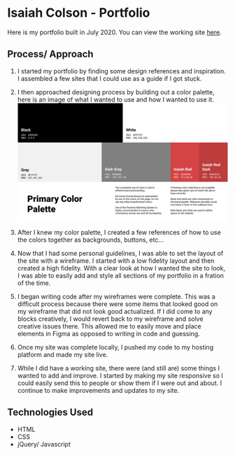 # Isaiah Colson - Portfolio
Here is my portfolio built in July 2020. You can view the working site [here](https://www.isaiahcolson.com/).



## Process/ Approach

1. I started my portfolio by finding some design references and inspiration. I assembled a few sites that I could use as a guide if I got stuck.

2. I then approached designing process by building out a color palette, here is an image of what I wanted to use and how I wanted to use it.
![Watch Later Wireframes](/assets/portfolio-color-palette.png)

3. After I knew my color palette, I created a few references of how to use the colors together as backgrounds, buttons, etc...
<!-- TODO add design reference images -->

4. Now that I had some personal guidelines, I was able to set the layout of the site with a wireframe. I started with a low fidelity layout and then created a high fidelity. With a clear look at how I wanted the site to look, I was able to easily add and style all sections of my portfolio in a fration of the time.
<!-- TODO add wireframes -->

5. I began writing code after my wireframes were complete. This was a difficult process because there were some items that looked good on my wireframe that did not look good actualized. If I did come to any blocks creatively, I would revert back to my wireframe and solve creative issues there. This allowed me to easily move and place elements in Figma as opposed to writing in code and guessing.

6. Once my site was complete locally, I pushed my code to my hosting platform and made my site live.

7. While I did have a working site, there were (and still are) some things I wanted to add and improve. I started by making my site responsive so I could easily send this to people or show them if I were out and about. I continue to make improvements and updates to my site.



## Technologies Used

* HTML
* CSS
* jQuery/ Javascript